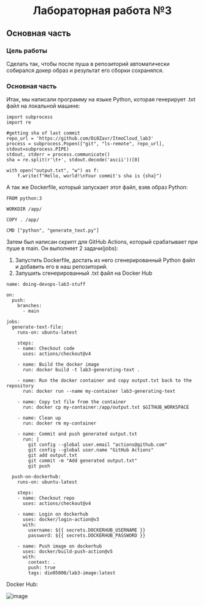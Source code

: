 <h1 align="center">Лабораторная работа №3</h1>
<h2> Основная часть </h2>
<h3> Цель работы </h3>

Сделать так, чтобы после пуша в репозиторий автоматически собирался докер образ
и результат его сборки сохранялся.
### Основная часть

Итак, мы написали программу на языке Python, которая генерирует .txt файл на локальной машине: 

```
import subprocess
import re

#getting sha of last commit
repo_url = 'https://github.com/Di0Zavr/ItmoCloud_lab3'
process = subprocess.Popen(["git", "ls-remote", repo_url], stdout=subprocess.PIPE)
stdout, stderr = process.communicate()
sha = re.split(r'\t+', stdout.decode('ascii'))[0]

with open("output.txt", "w") as f:
	f.write(f"Hello, world!\nYour commit's sha is {sha}")

```

А так же Dockerfile, который запускает этот файл, взяв образ Python:

```
FROM python:3

WORKDIR /app/

COPY . /app/

CMD ["python", "generate_text.py"]
```
Затем был написан скрипт для GitHub Actions, который срабатывает при пуше в main. Он выполняет 2 задачи(jobs):

1. Запустить Dockerfile, достать из него сгенерированный Python файл и добавить его в наш репозиторий.
2. Запушить сгенерированный .txt файл на Docker Hub

```
name: doing-devops-lab3-stuff

on:
  push:
    branches:
      - main

jobs:
  generate-text-file:
    runs-on: ubuntu-latest

    steps:
    - name: Checkout code
      uses: actions/checkout@v4

    - name: Build the docker image
      run: docker build -t lab3-generating-text .

    - name: Run the docker container and copy output.txt back to the repository
      run: docker run --name my-container lab3-generating-text

    - name: Copy txt file from the container
      run: docker cp my-container:/app/output.txt $GITHUB_WORKSPACE

    - name: Clean up
      run: docker rm my-container

    - name: Commit and push generated output.txt
      run: |
        git config --global user.email "actions@github.com"
        git config --global user.name "GitHub Actions"
        git add output.txt
        git commit -m "Add generated output.txt"
        git push

  push-on-dockerhub:
    runs-on: ubuntu-latest

    steps:
    - name: Checkout repo
      uses: actions/checkout@v4

    - name: Login on dockerhub
      uses: docker/login-action@v3
      with:
        username: ${{ secrets.DOCKERHUB_USERNAME }}
        password: ${{ secrets.DOCKERHUB_PASSWORD }}

    - name: Push image on dockerhub
      uses: docker/build-push-action@v5
      with:
        context: .
        push: true
        tags: dio05000/lab3-image:latest
```

 Docker Hub:
 
![image](https://github.com/Di0Zavr/itmo_cloud_2023/assets/42793074/30dc8445-3a9e-4f58-a7d4-1b0499c32e30)


